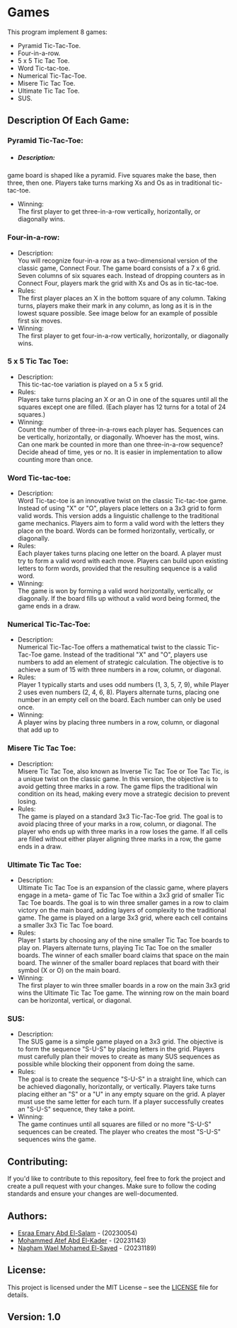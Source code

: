 # Games
This program implement 8 games:
- Pyramid Tic-Tac-Toe.
- Four-in-a-row.
- 5 x 5 Tic Tac Toe.
- Word Tic-tac-toe.
- Numerical Tic-Tac-Toe.
- Misere Tic Tac Toe.
- Ultimate Tic Tac Toe.
- SUS.

## Description Of Each Game:
### Pyramid Tic-Tac-Toe: 
- ##### Description: <br>
game board is shaped like a pyramid. Five squares make the base, then three, then one. Players take turns marking Xs and Os as in traditional tic-tac-toe.
- Winning: <br>
The first player to get three-in-a-row vertically, horizontally, or diagonally wins.

### Four-in-a-row:
- Description: <br>
You will recognize four-in-a row as a two-dimensional version of the classic game, Connect Four. The game board consists of a 7 x 6 grid. Seven columns of six squares each. Instead of dropping counters as in Connect Four, players mark the grid with Xs and Os as in tic-tac-toe.
- Rules: <br>
The first player places an X in the bottom square of any column. Taking turns, players make their mark in any column, as long as it is in the lowest square possible. See image below for an example of possible first six moves.
- Winning: <br>
The first player to get four-in-a-row vertically, horizontally, or diagonally wins.

### 5 x 5 Tic Tac Toe:
- Description: <br>
This tic-tac-toe variation is played on a 5 x 5 grid.
- Rules: <br>
Players take turns placing an X or an O in one of the squares until all the squares except one are filled. (Each player has 12 turns for a total of 24 squares.)
- Winning: <br>
Count the number of three-in-a-rows each player has. Sequences can be vertically, horizontally, or diagonally. Whoever has the most, wins. Can one mark be counted in more than one three-in-a-row sequence? Decide ahead of time, yes or no. It is easier in implementation to allow counting more than once.

### Word Tic-tac-toe:
- Description: <br>
Word Tic-tac-toe is an innovative twist on the classic Tic-tac-toe game. Instead of using "X" or "O", players place letters on a 3x3 grid to form valid words. This version adds a linguistic challenge to the traditional game mechanics. Players aim to form a valid word with the letters they place on the board. Words can be formed horizontally, vertically, or diagonally.
- Rules: <br>
Each player takes turns placing one letter on the board. A player must try to form a valid word with each move. Players can build upon existing letters to form words, provided that the resulting sequence is a valid word.
- Winning: <br>
The game is won by forming a valid word horizontally, vertically, or diagonally. If the board fills up without a valid word being formed, the game ends in a draw.

### Numerical Tic-Tac-Toe:
- Description: <br>
Numerical Tic-Tac-Toe offers a mathematical twist to
the classic Tic-Tac-Toe game. Instead of the traditional "X" and "O", players use numbers to add an element of strategic calculation. The objective is to achieve a sum of 15 with three numbers in a row, column, or diagonal.
- Rules: <br>
Player 1 typically starts and uses odd numbers (1, 3, 5, 7, 9), while Player 2 uses even numbers (2, 4, 6, 8). Players alternate turns, placing one number in an empty cell on the board. Each number can only be used once.
- Winning: <br>
A player wins by placing three numbers in a row, column, or diagonal that add up to

### Misere Tic Tac Toe:
- Description: <br>
Misere Tic Tac Toe, also known as Inverse Tic Tac Toe or Toe Tac Tic, is a unique twist on the classic game. In this version, the objective is to avoid getting three marks in a row. The game flips the traditional win condition on its head, making every move a strategic decision to prevent losing.
- Rules: <br>
The game is played on a standard 3x3 Tic-Tac-Toe grid. The goal is to avoid placing three of your marks in a row, column, or diagonal. The player who ends up with three marks in a row loses the game. If all cells are filled without either player aligning three marks in a row, the game ends in a draw.

### Ultimate Tic Tac Toe:
- Description: <br>
Ultimate Tic Tac Toe is an expansion of the classic game, where players engage in a meta- game of Tic Tac Toe within a 3x3 grid of smaller Tic Tac Toe boards. The goal is to win three smaller games in a row to claim victory on the main board, adding layers of complexity to the traditional game. The game is played on a large 3x3 grid, where each cell contains a smaller 3x3 Tic Tac Toe board.
- Rules: <br>
Player 1 starts by choosing any of the nine smaller Tic Tac Toe boards to play on. Players alternate turns, playing Tic Tac Toe on the smaller boards. The winner of each smaller board claims that space on the main board. The winner of the smaller board replaces that board with their symbol (X or O) on the main board.
- Winning: <br>
The first player to win three smaller boards in a row on the main 3x3 grid wins the Ultimate Tic Tac Toe game. The winning row on the main board can be horizontal, vertical, or diagonal.

### SUS:
- Description: <br>
The SUS game is a simple game played on a 3x3 grid. The objective is to form the sequence "S-U-S" by placing letters in the grid. Players must carefully plan their moves to create as many SUS sequences as possible while blocking their opponent from doing the same.
- Rules: <br>
The goal is to create the sequence "S-U-S" in a straight line, which can be achieved diagonally, horizontally, or vertically. Players take turns placing either an "S" or a "U" in any empty square on the grid. A player must use the same letter for each turn. If a player successfully creates an "S-U-S" sequence, they take a point.
- Winning: <br>
The game continues until all squares are filled or no more "S-U-S" sequences can be created. The player who creates the most "S-U-S" sequences wins the game.

## Contributing:
If you'd like to contribute to this repository, feel free to fork the project and create a pull request with your changes. Make sure to follow the coding standards and ensure your changes are well-documented.

## Authors:
- [Esraa Emary Abd El-Salam](https://www.linkedin.com/in/esraa-emary-b372b8303/) - (20230054)
- [Mohammed Atef Abd El-Kader](https://www.linkedin.com/in/mohammed-atef-b0a408299/) - (20231143)
- [Nagham Wael Mohamed El-Sayed](https://www.linkedin.com/in/nagham-wael-5aa70a318/) - (20231189)

## License:
This project is licensed under the MIT License – see the [LICENSE](https://github.com/esraa-emary/Games/blob/main/LICENSE) file for details.

## Version: 1.0
